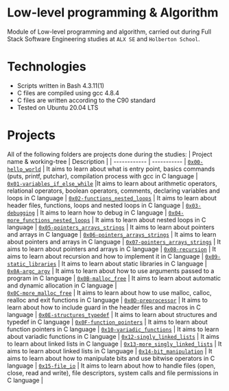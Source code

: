 # Low-level programming & Algorithm
Module of Low-level programming and algorithm, carried out during Full Stack Software Engineering studies at ```ALX SE``` and ```Holberton School```.

# Technologies
* Scripts written in Bash 4.3.11(1)
* C files are compiled using gcc 4.8.4
* C files are written according to the C90 standard
* Tested on Ubuntu 20.04 LTS

# Projects
All of the following folders are projects done during the studies:
| Project name & working-tree | Description |
| ------------ | ----------- |
[`0x00-hello_world`](https://github.com/techspect/alx-low_level_programming/tree/main/0x00-hello_world) | It aims to learn about what is entry point, basics commands (puts, printf, putchar), compilation process with gcc in C language |    
[`0x01-variables_if_else_while`](https://github.com/techspect/alx-low_level_programming/tree/main/0x01-variables_if_else_while) |It aims to learn about arithmetic operators, relational operators, boolean operators, comments, declaring variables and loops in C language  |
[`0x02-functions_nested_loops`](https://github.com/techspect/alx-low_level_programming/tree/main/0x02-functions_nested_loops) | It aims to learn about header files, functions, loops and nested loops in C language |
[`0x03-debugging`](https://github.com/techspect/alx-low_level_programming/tree/master/0x03-debugging) | It aims to learn how to debug in C language |
[`0x04-more_functions_nested_loops`](https://github.com/techspect/alx-low_level_programming/tree/main/0x04-more_functions_nested_loops) | It aims to learn about nested loops in C language | 
[`0x05-pointers_arrays_strings`](https://github.com/>techspect/alx-low_level_programming/tree/main/0x05-pointers_arrays_strings) | It aims to learn about pointers and arrays in C language |
[`0x06-pointers_arrays_strings`](https://github.com/techspect/alx-low_level_programming/tree/main/0x06-pointers_arrays_strings) | It aims to learn about pointers and arrays in C language |
[`0x07-pointers_arrays_strings`](https://github.com/techspect/alx-low_level_programming/tree/main/0x07-pointers_arrays_strings) | It aims to learn about pointers and arrays in C language | 
[`0x08-recursion`](https://github.com/techspect/alx-low_level_programming/tree/main/0x08-recursion) | It aims to learn about recursion and how to implement it in C language |
[`0x09-static_libraries`](https://github.com/techspect/alx-low_level_programming/main/master/0x09-static_libraries) | It aims to learn about static libraries in C language |
[`0x0A-argc_argv`](https://github.com/techspect/alx-low_level_programming/tree/main/0x0A-argc_argv) | It aims to learn about how to use arguments passed to a program in C language |
 [`0x0B-malloc_free`](https://github.com/techspect/alx-low_level_programming/tree/main/0x0B-malloc_free) | It aims to learn about automatic and dynamic allocation in C language |  
 [`0x0C-more_malloc_free`](https://github.com/techspect/alx-low_level_programming/tree/main/0x0C-more_malloc_free) | It aims to learn about how to use malloc, calloc, realloc and exit functions in C language |
[`0x0D-preprocessor`](https://github.com/techspect/alx-low_level_programming/tree/main/0x0D-preprocessor) | It aims to learn about how to include guard in the header files and macros in C language |
[`0x0E-structures_typedef`](https://github.com/techspect/alx-low_level_programming/tree/main/0x0E-structures_typedef) | It aims to learn about structures and typedef in C language |
[`0x0F-function_pointers`](https://github.com/techspect/alx-low_level_programming/tree/main/0x0F-function_pointers) | It aims to learn about function pointers in C language |
[`0x10-variadic_functions`](https://github.com/techspect/alx-low_level_programming/tree/main/0x10-variadic_functions)  | It aims to learn about variadic functions in C language |
[`0x12-singly_linked_lists`](https://github.com/techspect/alx-low_level_programming/tree/main/0x12-singly_linked_lists) | It aims to learn about linked lists in C language |
[`0x13-more_singly_linked_lists`](https://github.com/techspect/alx-low_level_programming/tree/main/0x13-more_singly_linked_lists) | It aims to learn about linked lists in C language |
[`0x14-bit_manipulation`](https://githubs.com/techspect/alx-low_level_programming/tree/main/0x14-bit_manipulation) | It aims to learn about how to manipulate bits and use bitwise operators in C language |
[`0x15-file_io`](https://githubs.com/techspect/alx-low_level_programming/tree/main/0x15-file_io) | It aims to learn about how to handle files (open, close, read and write), file descriptors, system calls and file permissions in C language |
 
 
 





